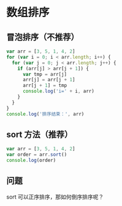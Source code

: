 # 数组排序

## 冒泡排序（不推荐）

```js
var arr = [3, 5, 1, 4, 2]
for (var i = 0; i < arr.length; i++) {
  for (var j = 0; j < arr.length; j++) {
    if (arr[j] > arr[j + 1]) {
      var tmp = arr[j]
      arr[j] = arr[j + 1]
      arr[j + 1] = tmp
      console.log('i=' + i, arr)
    }
  }
}
console.log('排序结束：', arr)
```

## sort 方法（推荐）

```js
var arr = [3, 5, 1, 4, 2]
var order = arr.sort()
console.log(order)
```

## 问题

sort 可以正序排序，那如何倒序排序呢？
